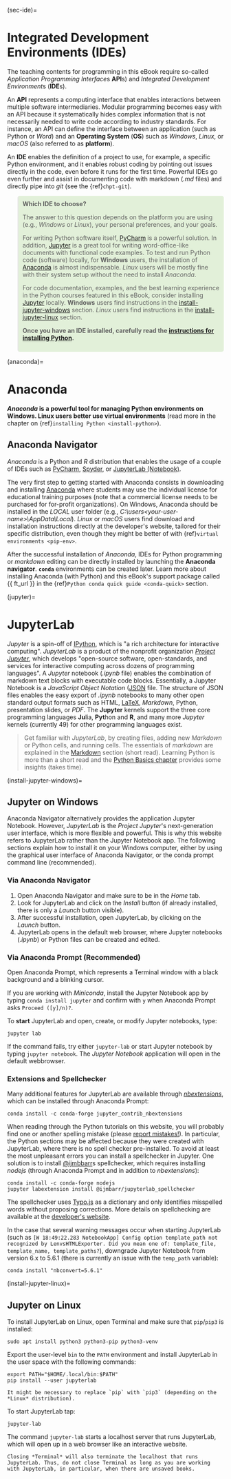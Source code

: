 (sec-ide)=
# Integrated Development Environments (IDEs)

The teaching contents for programming in this eBook require so-called *Application Programming Interface*s **API**s) and *Integrated Development Environment*s (**IDE**s).

An **API** represents a computing interface that enables interactions between multiple software intermediaries. Modular programming becomes easy with an API because it systematically hides complex information that is not necessarily needed to write code according to industry standards. For instance, an API can define the interface between an application (such as Python or *Word*) and an **Operating System** (**OS**) such as *Windows*, *Linux*, or *macOS* (also referred to as **platform**).

An **IDE** enables the definition of a project to use, for example, a specific Python environment, and it enables robust coding by pointing out issues directly in the code, even before it runs for the first time. Powerful IDEs go even further and assist in documenting code with markdown (*.md* files) and directly pipe into *git* (see the {ref}`chpt-git`).

<blockquote style="background-color: #e2f0d9; padding: 10px; border-radius: 5px;">
  <strong>Which IDE to choose?</strong><br>
  <p>The answer to this question depends on the platform you are using (e.g., <em>Windows</em> or <em>Linux</em>), your personal preferences, and your goals.</p>
  <p>For writing Python software itself, <a href="pycharm">PyCharm</a> is a powerful solution. In addition, <a href="jupyter">Jupyter</a> is a great tool for writing word-office-like documents with functional code examples. To test and run Python code (software) locally, for <strong>Windows</strong> users, the installation of <a href="anaconda">Anaconda</a> is almost indispensable. <em>Linux</em> users will be mostly fine with their system setup without the need to install <em>Anaconda</em>.</p>
  <p>For code documentation, examples, and the best learning experience in the Python courses featured in this eBook, consider installing <a href="jupyter">Jupyter</a> locally. <strong>Windows</strong> users find instructions in the <a href="install-jupyter-windows">install-jupyter-windows</a> section. <em>Linux</em> users find instructions in the <a href="install-jupyter-linux">install-jupyter-linux</a> section.</p>
  <p><strong>Once you have an IDE installed, carefully read the <a href="install-python">instructions for installing Python</a>.</strong></p>
</blockquote>

(anaconda)=
# Anaconda

***Anaconda* is a powerful tool for managing Python environments on Windows. Linux users better use virtual environments** (read more in the chapter on {ref}`installing Python <install-python>`).

## Anaconda Navigator

*Anaconda* is a Python and *R* distribution that enables the usage of a couple of IDEs such as [PyCharm](https://www.jetbrains.com/pycharm/), [Spyder](https://www.spyder-ide.org/), or [JupyterLab (Notebook)](https://jupyter.org/).

The very first step to getting started with Anaconda consists in downloading and installing [Anaconda](https://www.anaconda.com/download) where students may use the individual license for educational training purposes (note that a commercial license needs to be purchased for for-profit organizations). On Windows, Anaconda should be installed in the *LOCAL* user folder (e.g., *C:\users\<your-user-name>\AppData\Local*). *Linux* or *macOS* users find download and installation instructions directly at the developer's website, tailored for their specific distribution, even though they might be better of with {ref}`virtual environments <pip-env>`.

After the successful installation of *Anaconda*, IDEs for Python programming or *markdown* editing can be directly installed by launching the **Anaconda navigator**. **`conda`** environments can be created later. Learn more about installing Anaconda (with Python) and this eBook's support package called {{ ft_url }} in the {ref}`Python conda quick guide <conda-quick>` section.

(jupyter)=
# JupyterLab

*Jupyter* is a spin-off of [IPython](https://ipython.org/), which is "a rich architecture for interactive computing". *JupyterLab* is a product of the nonprofit organization [*Project Jupyter*](https://jupyter.org/), which develops "open-source software, open-standards, and services for interactive computing across dozens of programming languages". A *Jupyter* notebook (*.ipynb* file) enables the combination of markdown text blocks with executable code blocks. Essentially, a Jupyter Notebook is a *JavaScript Object Notation* ([JSON](https://www.json.org/json-en.html) file. The structure of JSON files enables the easy export of *.ipynb*  notebooks to many other open standard output formats such as HTML, [LaTeX](https://latex-project.org/), *Markdown*, Python, presentation slides, or *PDF*. The **Jupyter** kernels support the three core programming languages **Ju**lia, **Pyt**hon and **R**, and many more *Jupyter* kernels (currently 49) for other programming languages exist.


> Get familiar with *JupyterLab*, by creating files, adding new *Markdown* or Python cells, and running cells. The essentials of *markdown* are explained in the [Markdown](#markdown) section (short read). Learning Python is more than a short read and the [Python Basics chapter](#about-python) provides some insights (takes time).


(install-jupyter-windows)=
## Jupyter on Windows

Anaconda Navigator alternatively provides the application Jupyter Notebook. However, *JupyterLab* is the *Project Jupyter*'s next-generation user interface, which is more flexible and powerful. This is why this website refers to JupyterLab rather than the Jupyter Notebook app. The following sections explain how to install it on your Windows computer, either by using the graphical user interface of Anaconda Navigator, or the conda prompt command line (recommended).

### Via Anaconda Navigator

1. Open Anaconda Navigator and make sure to be in the *Home* tab.
1. Look for JupyterLab and click on the *Install* button (if already installed, there is only a *Launch* button visible).
1. After successful installation, open JupyterLab, by clicking on the *Launch* button.
1. JupyterLab opens in the default web browser, where Jupyter notebooks (*.ipynb*) or Python files can be created and edited.


### Via Anaconda Prompt (Recommended)

Open Anaconda Prompt, which represents a Terminal window with a black background and a blinking cursor.

If you are working with *Miniconda*, install the Jupyter Notebook app by typing `conda install jupyter` and confirm with `y` when Anaconda Prompt asks `Proceed ([y]/n)?`.

To **start** JupyterLab and open, create, or modify Jupyter notebooks, type:

```
jupyter lab
```

If the command fails, try either `jupyter-lab` or start Jupyter notebook by typing `jupyter notebook`. The *Jupyter Notebook* application will open in the default webbrowser.

### Extensions and Spellchecker

Many additional features for JupyterLab are available through [*nbextensions*](https://jupyter-contrib-nbextensions.readthedocs.io/en/latest/install.html), which can be installed through Anaconda Prompt:

```
conda install -c conda-forge jupyter_contrib_nbextensions
```

When reading through the Python tutorials on this website, you will probably find one or another spelling mistake (please <a href="mailto:sebastian.schwindt[AT]iws.uni-stuttgart.de?subject=hydroinformatics%20spelling%20mistake">report mistakes!</a>). In particular, the Python sections may be affected because they were created with JupyterLab, where there is no spell checker pre-installed. To avoid at least the most unpleasant errors you can install a spellchecker in Jupyter. One solution is to install [@ijmbbarr](https://github.com/ijmbarr/jupyterlab_spellchecker)s spellchecker, which requires installing *nodejs* (through Anaconda Prompt and in addition to *nbextensions*):

```
conda install -c conda-forge nodejs
jupyter labextension install @ijmbarr/jupyterlab_spellchecker
```

The spellchecker uses [Typo.js](https://github.com/cfinke/Typo.js) as a dictionary and only identifies misspelled words without proposing corrections. More details on spellchecking are available at the [developer's website](https://jupyter-contrib-nbextensions.readthedocs.io/en/latest/nbextensions/spellchecker/README.html).

In the case that several warning messages occur when starting JupyterLab (such as `[W 18:49:22.283 NotebookApp] Config option template_path not recognized by LenvsHTMLExporter. Did you mean one of: template_file, template_name, template_paths?`), downgrade Jupyter Notebook from version 6.x to 5.6.1 (there is currently an issue with the `temp_path` variable):

```
conda install "nbconvert=5.6.1"
```

(install-jupyter-linux)=
## Jupyter on Linux

To install JupyterLab on Linux, open Terminal and make sure that `pip`/`pip3` is installed:

```
sudo apt install python3 python3-pip python3-venv
```

Export the user-level `bin` to the `PATH` environment and install JupyterLab in the user space with the following commands:

```
export PATH="$HOME/.local/bin:$PATH"
pip install --user jupyterlab
```

```{note}
It might be necessary to replace `pip` with `pip3` (depending on the *Linux* distribution).
```

To start JupyterLab tap:

```
jupyter-lab
```

The command `jupyter-lab` starts a localhost server that runs JupyterLab, which will open up in a web browser like an interactive website.

```{warning}
Closing *Terminal* will also terminate the localhost that runs JupyterLab. Thus, do not close Terminal as long as you are working with JupyterLab, in particular, when there are unsaved books.
```
